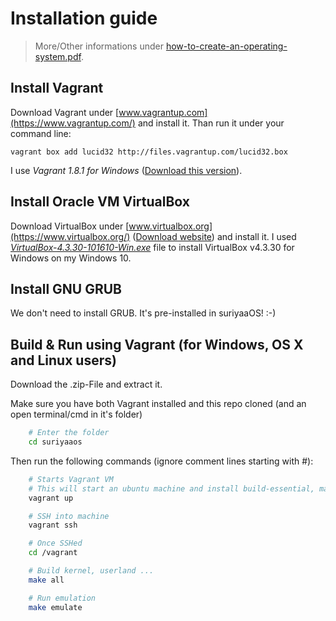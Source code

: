 # Installation guide

> More/Other informations under [how-to-create-an-operating-system.pdf](https://github.com/SuriyaaKudoIsc/suriyaaos/blob/4f6bb618a663e68a131c6f325ba2202ca4f90503/how-to-create-an-operating-system.pdf).


## Install Vagrant

Download Vagrant under [www.vagrantup.com](https://www.vagrantup.com/) and install it. Than run it under your command line:

    vagrant	box add	lucid32	http://files.vagrantup.com/lucid32.box

I use *Vagrant 1.8.1 for Windows* ([Download this version](https://releases.hashicorp.com/vagrant/1.8.1/vagrant_1.8.1.msi)).

## Install Oracle VM VirtualBox

Download VirtualBox under [www.virtualbox.org](https://www.virtualbox.org/) ([Download website](https://download.virtualbox.org/virtualbox/)) and install it.
I used *[VirtualBox-4.3.30-101610-Win.exe](https://download.virtualbox.org/virtualbox/4.3.30/VirtualBox-4.3.30-101610-Win.exe)* file to install VirtualBox v4.3.30 for Windows on my Windows 10.


## Install GNU GRUB

We don't need to install GRUB. It's pre-installed in suriyaaOS! :-)


## Build & Run using Vagrant (for Windows, OS X and Linux users)

Download the .zip-File and extract it.

Make sure you have both Vagrant installed and this repo cloned (and an open terminal/cmd in it's folder)

```bash
    # Enter the folder
    cd suriyaaos
```

Then run the following commands (ignore comment lines starting with #):

```bash
    # Starts Vagrant VM
    # This will start an ubuntu machine and install build-essential, make, Qemu ...
    vagrant up

    # SSH into machine
    vagrant ssh

    # Once SSHed
    cd /vagrant

    # Build kernel, userland ...
    make all

    # Run emulation
    make emulate
```
